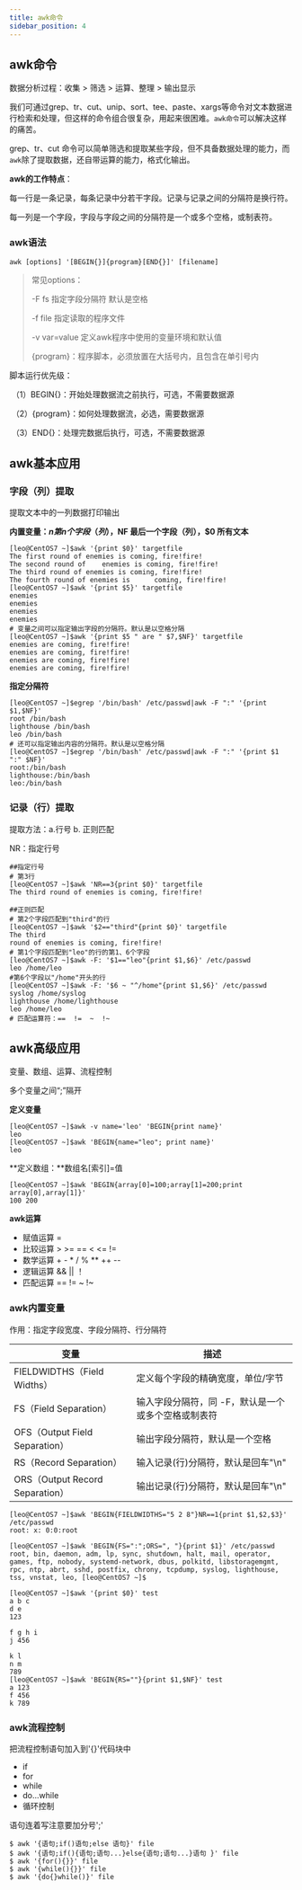 ```yaml
---
title: awk命令
sidebar_position: 4
---
```


## awk命令

数据分析过程：收集 > 筛选 > 运算、整理 > 输出显示

我们可通过grep、tr、cut、unip、sort、tee、paste、xargs等命令对文本数据进行检索和处理，但这样的命令组合很复杂，用起来很困难。`awk命令`可以解决这样的痛苦。

grep、tr、cut 命令可以简单筛选和提取某些字段，但不具备数据处理的能力，而`awk`除了提取数据，还自带运算的能力，格式化输出。

**awk的工作特点**：

每一行是一条记录，每条记录中分若干字段。记录与记录之间的分隔符是换行符。

每一列是一个字段，字段与字段之间的分隔符是一个或多个空格，或制表符。

### awk语法

`awk [options] '[BEGIN{}]{program}[END{}]' [filename] `

> 常见options：
>
> -F fs    指定字段分隔符   默认是空格
>
> -f file    指定读取的程序文件
>
> -v var=value    定义awk程序中使用的变量环境和默认值
>
> {program}：程序脚本，必须放置在大括号内，且包含在单引号内

脚本运行优先级：

​	（1）BEGIN{}：开始处理数据流之前执行，可选，不需要数据源

​	（2）{program}：如何处理数据流，必选，需要数据源

​	（3）END{}：处理完数据后执行，可选，不需要数据源



## awk基本应用

### 字段（列）提取

提取文本中的一列数据打印输出

**内置变量：$n 第n个字段（列），$NF 最后一个字段（列），$0 所有文本**

```shell
[leo@CentOS7 ~]$awk '{print $0}' targetfile
The first round of enemies is coming, fire!fire!
The second round of    enemies is coming, fire!fire!
The third round of enemies is coming, fire!fire!
The fourth round of enemies is   	coming, fire!fire!
[leo@CentOS7 ~]$awk '{print $5}' targetfile
enemies
enemies
enemies
enemies
# 变量之间可以指定输出字段的分隔符。默认是以空格分隔
[leo@CentOS7 ~]$awk '{print $5 " are " $7,$NF}' targetfile
enemies are coming, fire!fire!
enemies are coming, fire!fire!
enemies are coming, fire!fire!
enemies are coming, fire!fire!
```

**指定分隔符**

```shell
[leo@CentOS7 ~]$egrep '/bin/bash' /etc/passwd|awk -F ":" '{print $1,$NF}'
root /bin/bash
lighthouse /bin/bash
leo /bin/bash
# 还可以指定输出内容的分隔符。默认是以空格分隔
[leo@CentOS7 ~]$egrep '/bin/bash' /etc/passwd|awk -F ":" '{print $1 ":" $NF}'
root:/bin/bash
lighthouse:/bin/bash
leo:/bin/bash
```



### 记录（行）提取

提取方法：a.行号 b. 正则匹配

NR：指定行号

```shell
##指定行号
# 第3行
[leo@CentOS7 ~]$awk 'NR==3{print $0}' targetfile
The third round of enemies is coming, fire!fire!

##正则匹配
# 第2个字段匹配到"third"的行
[leo@CentOS7 ~]$awk '$2=="third"{print $0}' targetfile
The third 
round of enemies is coming, fire!fire!
# 第1个字段匹配到"leo"的行的第1、6个字段
[leo@CentOS7 ~]$awk -F: '$1=="leo"{print $1,$6}' /etc/passwd
leo /home/leo
#第6个字段以"/home"开头的行
[leo@CentOS7 ~]$awk -F: '$6 ~ "^/home"{print $1,$6}' /etc/passwd
syslog /home/syslog
lighthouse /home/lighthouse
leo /home/leo
# 匹配运算符：==  !=  ~  !~
```

## awk高级应用

变量、数组、运算、流程控制

多个变量之间“;”隔开

**定义变量**

```shell
[leo@CentOS7 ~]$awk -v name='leo' 'BEGIN{print name}'
leo
[leo@CentOS7 ~]$awk 'BEGIN{name="leo"; print name}'
leo
```

**定义数组：**数组名[索引]=值

```shell
[leo@CentOS7 ~]$awk 'BEGIN{array[0]=100;array[1]=200;print array[0],array[1]}'
100 200
```

**awk运算**

- 赋值运算 =
- 比较运算 >  >=  ==  <  <=  != 
- 数学运算 +  -  *  /  %  **  ++  --
- 逻辑运算 &&   ||   ！
- 匹配运算 ==  !=  ~  !~

### awk内置变量

作用：指定字段宽度、字段分隔符、行分隔符

| 变量                            | 描述                                                |
| ------------------------------- | --------------------------------------------------- |
| FIELDWIDTHS（Field Widths）     | 定义每个字段的精确宽度，单位/字节                   |
| FS（Field Separation）          | 输入字段分隔符，同 -F，默认是一个或多个空格或制表符 |
| OFS（Output Field Separation）  | 输出字段分隔符，默认是一个空格                      |
| RS（Record Separation）         | 输入记录(行)分隔符，默认是回车"\n"                  |
| ORS（Output Record Separation） | 输出记录(行)分隔符，默认是回车"\n"                  |

```shell
[leo@CentOS7 ~]$awk 'BEGIN{FIELDWIDTHS="5 2 8"}NR==1{print $1,$2,$3}' /etc/passwd
root: x: 0:0:root
```

```shell
[leo@CentOS7 ~]$awk 'BEGIN{FS=":";ORS=", "}{print $1}' /etc/passwd
root, bin, daemon, adm, lp, sync, shutdown, halt, mail, operator, games, ftp, nobody, systemd-network, dbus, polkitd, libstoragemgmt, rpc, ntp, abrt, sshd, postfix, chrony, tcpdump, syslog, lighthouse, tss, vnstat, leo, [leo@CentOS7 ~]$
```

```shell
[leo@CentOS7 ~]$awk '{print $0}' test
a b c
d e
123

f g h i
j 456

k l
n m
789
[leo@CentOS7 ~]$awk 'BEGIN{RS=""}{print $1,$NF}' test
a 123
f 456
k 789
```

### awk流程控制

把流程控制语句加入到'{}'代码块中

- if
- for
- while
- do...while
- 循环控制

语句连着写注意要加分号';'

```shell
$ awk '{语句;if()语句;else 语句}' file
$ awk '{语句;if(){语句;语句...}else{语句;语句...}语句 }' file
$ awk '{for(){}}' file
$ awk '{while(){}}' file
$ awk '{do{}while()}' file
```

